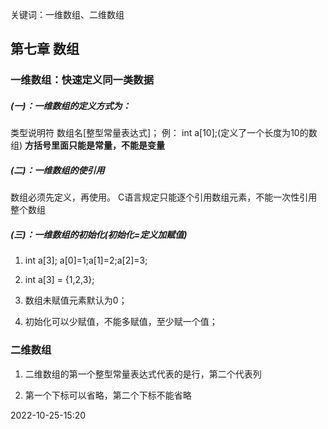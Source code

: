 关键词：一维数组、二维数组


## 第七章 数组
### 一维数组：快速定义同一类数据
##### (一)：一维数组的定义方式为：
类型说明符 数组名[整型常量表达式]；
例： int a[10];(定义了一个长度为10的数组)
**方括号里面只能是常量，不能是变量**


##### (二)：一维数组的使引用
数组必须先定义，再使用。
C语言规定只能逐个引用数组元素，不能一次性引用整个数组

##### (三)：一维数组的初始化(初始化=定义加赋值)
1. int a[3]; a[0]=1;a[1]=2;a[2]=3;

2. int a[3] = {1,2,3};

3. 数组未赋值元素默认为0；

4. 初始化可以少赋值，不能多赋值，至少赋一个值；

### 二维数组

1. 二维数组的第一个整型常量表达式代表的是行，第二个代表列

2. 第一个下标可以省略，第二个下标不能省略


2022-10-25-15:20
